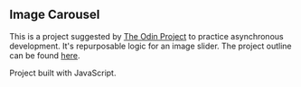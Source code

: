   <div> 
  
  <h2>Image Carousel</h2>
  
  This is a project suggested by <a href='https://www.theodinproject.com/'>The Odin Project</a> to practice asynchronous development. It's repurposable logic for an image slider.
 The project outline can be found <a href='https://www.theodinproject.com/courses/javascript/lessons/dynamic-user-interface-interactions'>here</a>.
  
  Project built with JavaScript.
  </div>


